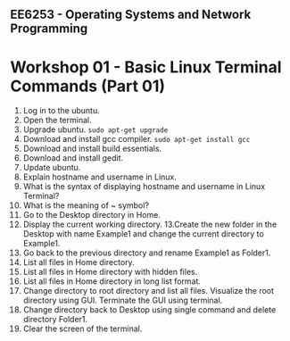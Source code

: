 ## EE6253 - Operating Systems and Network Programming
# Workshop 01 - Basic Linux Terminal Commands (Part 01)

1. Log in to the ubuntu.
2. Open the terminal.
3. Upgrade ubuntu.
    ```sudo apt-get upgrade```
4. Download and install gcc compiler.
    ```sudo apt-get install gcc```
5. Download and install build essentials.
6. Download and install gedit.
7. Update ubuntu.
8. Explain hostname and username in Linux.
9. What is the syntax of displaying hostname and username in Linux
Terminal?
10. What is the meaning of ~ symbol?
11. Go to the Desktop directory in Home.
12. Display the current working directory.
13.Create the new folder in the Desktop with name Example1 and change the
current directory to Example1.
14. Go back to the previous directory and rename Example1 as Folder1.
15. List all files in Home directory.
16. List all files in Home directory with hidden files.
17. List all files in Home directory in long list format.
18. Change directory to root directory and list all files. Visualize the
root directory using GUI. Terminate the GUI using terminal.
19. Change directory back to Desktop using single command and delete
directory Folder1.
20. Clear the screen of the terminal.